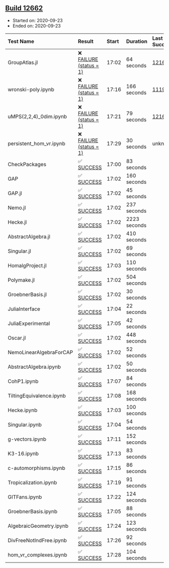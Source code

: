 ## [Build 12662](https://oscarci.mathematik.uni-kl.de/job/oscar/12662/)

* Started on: 2020-09-23
* Ended on: 2020-09-23

| Test Name    | Result | Start | Duration | Last Success | First Failure |
|:-------------|:-------|:------|:---------|:-------------|:--------------|
| GroupAtlas.jl | ❌ [FAILURE (status = 1)](https://oscarci.mathematik.uni-kl.de/job/oscar/12662/artifact/logs/build-12662/GroupAtlas.jl.log) | 17:02 | 64 seconds | [12167](https://oscarci.mathematik.uni-kl.de/job/oscar/12167/) | [12168](https://oscarci.mathematik.uni-kl.de/job/oscar/12168/) |
| wronski-poly.ipynb | ❌ [FAILURE (status = 1)](https://oscarci.mathematik.uni-kl.de/job/oscar/12662/artifact/logs/build-12662/wronski-poly.ipynb.log) | 17:16 | 166 seconds | [11192](https://oscarci.mathematik.uni-kl.de/job/oscar/11192/) | [11193](https://oscarci.mathematik.uni-kl.de/job/oscar/11193/) |
| uMPS(2,2,4)_0dim.ipynb | ❌ [FAILURE (status = 1)](https://oscarci.mathematik.uni-kl.de/job/oscar/12662/artifact/logs/build-12662/uMPS-2-2-4-_0dim.ipynb.log) | 17:21 | 79 seconds | [12167](https://oscarci.mathematik.uni-kl.de/job/oscar/12167/) | [12168](https://oscarci.mathematik.uni-kl.de/job/oscar/12168/) |
| persistent_hom_vr.ipynb | ❌ [FAILURE (status = 1)](https://oscarci.mathematik.uni-kl.de/job/oscar/12662/artifact/logs/build-12662/persistent_hom_vr.ipynb.log) | 17:29 | 30 seconds | unknown | unknown |
| CheckPackages | ✅ [SUCCESS](https://oscarci.mathematik.uni-kl.de/job/oscar/12662/artifact/logs/build-12662/CheckPackages.log) | 17:00 | 83 seconds |  |  |
| GAP | ✅ [SUCCESS](https://oscarci.mathematik.uni-kl.de/job/oscar/12662/artifact/logs/build-12662/GAP.log) | 17:02 | 160 seconds |  |  |
| GAP.jl | ✅ [SUCCESS](https://oscarci.mathematik.uni-kl.de/job/oscar/12662/artifact/logs/build-12662/GAP.jl.log) | 17:02 | 45 seconds |  |  |
| Nemo.jl | ✅ [SUCCESS](https://oscarci.mathematik.uni-kl.de/job/oscar/12662/artifact/logs/build-12662/Nemo.jl.log) | 17:02 | 237 seconds |  |  |
| Hecke.jl | ✅ [SUCCESS](https://oscarci.mathematik.uni-kl.de/job/oscar/12662/artifact/logs/build-12662/Hecke.jl.log) | 17:02 | 2223 seconds |  |  |
| AbstractAlgebra.jl | ✅ [SUCCESS](https://oscarci.mathematik.uni-kl.de/job/oscar/12662/artifact/logs/build-12662/AbstractAlgebra.jl.log) | 17:02 | 410 seconds |  |  |
| Singular.jl | ✅ [SUCCESS](https://oscarci.mathematik.uni-kl.de/job/oscar/12662/artifact/logs/build-12662/Singular.jl.log) | 17:02 | 69 seconds |  |  |
| HomalgProject.jl | ✅ [SUCCESS](https://oscarci.mathematik.uni-kl.de/job/oscar/12662/artifact/logs/build-12662/HomalgProject.jl.log) | 17:03 | 110 seconds |  |  |
| Polymake.jl | ✅ [SUCCESS](https://oscarci.mathematik.uni-kl.de/job/oscar/12662/artifact/logs/build-12662/Polymake.jl.log) | 17:02 | 504 seconds |  |  |
| GroebnerBasis.jl | ✅ [SUCCESS](https://oscarci.mathematik.uni-kl.de/job/oscar/12662/artifact/logs/build-12662/GroebnerBasis.jl.log) | 17:02 | 30 seconds |  |  |
| JuliaInterface | ✅ [SUCCESS](https://oscarci.mathematik.uni-kl.de/job/oscar/12662/artifact/logs/build-12662/JuliaInterface.log) | 17:04 | 22 seconds |  |  |
| JuliaExperimental | ✅ [SUCCESS](https://oscarci.mathematik.uni-kl.de/job/oscar/12662/artifact/logs/build-12662/JuliaExperimental.log) | 17:05 | 42 seconds |  |  |
| Oscar.jl | ✅ [SUCCESS](https://oscarci.mathematik.uni-kl.de/job/oscar/12662/artifact/logs/build-12662/Oscar.jl.log) | 17:02 | 448 seconds |  |  |
| NemoLinearAlgebraForCAP | ✅ [SUCCESS](https://oscarci.mathematik.uni-kl.de/job/oscar/12662/artifact/logs/build-12662/NemoLinearAlgebraForCAP.log) | 17:02 | 52 seconds |  |  |
| AbstractAlgebra.ipynb | ✅ [SUCCESS](https://oscarci.mathematik.uni-kl.de/job/oscar/12662/artifact/logs/build-12662/AbstractAlgebra.ipynb.log) | 17:02 | 50 seconds |  |  |
| CohP1.ipynb | ✅ [SUCCESS](https://oscarci.mathematik.uni-kl.de/job/oscar/12662/artifact/logs/build-12662/CohP1.ipynb.log) | 17:07 | 84 seconds |  |  |
| TiltingEquivalence.ipynb | ✅ [SUCCESS](https://oscarci.mathematik.uni-kl.de/job/oscar/12662/artifact/logs/build-12662/TiltingEquivalence.ipynb.log) | 17:08 | 168 seconds |  |  |
| Hecke.ipynb | ✅ [SUCCESS](https://oscarci.mathematik.uni-kl.de/job/oscar/12662/artifact/logs/build-12662/Hecke.ipynb.log) | 17:03 | 100 seconds |  |  |
| Singular.ipynb | ✅ [SUCCESS](https://oscarci.mathematik.uni-kl.de/job/oscar/12662/artifact/logs/build-12662/Singular.ipynb.log) | 17:04 | 54 seconds |  |  |
| g-vectors.ipynb | ✅ [SUCCESS](https://oscarci.mathematik.uni-kl.de/job/oscar/12662/artifact/logs/build-12662/g-vectors.ipynb.log) | 17:11 | 152 seconds |  |  |
| K3-16.ipynb | ✅ [SUCCESS](https://oscarci.mathematik.uni-kl.de/job/oscar/12662/artifact/logs/build-12662/K3-16.ipynb.log) | 17:13 | 83 seconds |  |  |
| c-automorphisms.ipynb | ✅ [SUCCESS](https://oscarci.mathematik.uni-kl.de/job/oscar/12662/artifact/logs/build-12662/c-automorphisms.ipynb.log) | 17:15 | 86 seconds |  |  |
| Tropicalization.ipynb | ✅ [SUCCESS](https://oscarci.mathematik.uni-kl.de/job/oscar/12662/artifact/logs/build-12662/Tropicalization.ipynb.log) | 17:19 | 91 seconds |  |  |
| GITFans.ipynb | ✅ [SUCCESS](https://oscarci.mathematik.uni-kl.de/job/oscar/12662/artifact/logs/build-12662/GITFans.ipynb.log) | 17:22 | 124 seconds |  |  |
| GroebnerBasis.ipynb | ✅ [SUCCESS](https://oscarci.mathematik.uni-kl.de/job/oscar/12662/artifact/logs/build-12662/GroebnerBasis.ipynb.log) | 17:05 | 88 seconds |  |  |
| AlgebraicGeometry.ipynb | ✅ [SUCCESS](https://oscarci.mathematik.uni-kl.de/job/oscar/12662/artifact/logs/build-12662/AlgebraicGeometry.ipynb.log) | 17:24 | 123 seconds |  |  |
| DivFreeNotIndFree.ipynb | ✅ [SUCCESS](https://oscarci.mathematik.uni-kl.de/job/oscar/12662/artifact/logs/build-12662/DivFreeNotIndFree.ipynb.log) | 17:26 | 92 seconds |  |  |
| hom_vr_complexes.ipynb | ✅ [SUCCESS](https://oscarci.mathematik.uni-kl.de/job/oscar/12662/artifact/logs/build-12662/hom_vr_complexes.ipynb.log) | 17:28 | 104 seconds |  |  |
